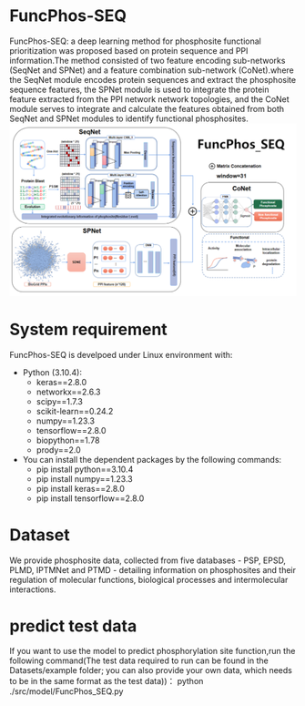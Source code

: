 # FuncPhos-SEQ
FuncPhos-SEQ: a deep learning method for phosphosite functional prioritization was proposed based on protein sequence and PPI information.The method consisted of two feature encoding sub-networks (SeqNet and SPNet) and a feature combination sub-network (CoNet).where the SeqNet module encodes protein sequences and extract the phosphosite sequence features, the SPNet module is used to integrate the protein feature extracted from the PPI network network topologies, and the CoNet module serves to integrate and calculate the features obtained from both SeqNet and SPNet modules to identify functional phosphosites.
![image](https://github.com/ComputeSuda/FuncPhos-SEQ/blob/main/IMG/model.png)

# System requirement
FuncPhos-SEQ is develpoed under Linux environment with:
* Python (3.10.4):
    - keras==2.8.0
    - networkx==2.6.3
    - scipy==1.7.3
    - scikit-learn==0.24.2
    - numpy==1.23.3
    - tensorflow==2.8.0
    - biopython==1.78
    - prody==2.0
* You can install the dependent packages by the following commands:
    - pip install python==3.10.4
    - pip install numpy==1.23.3
    - pip install keras==2.8.0
    - pip install tensorflow==2.8.0
# Dataset
We provide phosphosite data, collected from five databases - PSP, EPSD, PLMD, IPTMNet and PTMD - detailing information on phosphosites and their regulation of molecular functions, biological processes and intermolecular interactions.

# predict test data
If you want to use the model to predict phosphorylation site function,run the following command(The test data required to run can be found in the Datasets/example folder; you can also provide your own data, which needs to be in the same format as the test data))：
python ./src/model/FuncPhos_SEQ.py
